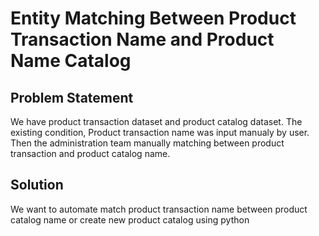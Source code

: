 # Entity Matching Between Product Transaction Name and Product Name Catalog

## Problem Statement

We have product transaction dataset and product catalog dataset. The existing condition, Product transaction name was input manualy by user. Then the administration team manually matching between product transaction and product catalog name.

## Solution

We want to automate match product transaction name between product catalog name or create new product catalog using python
